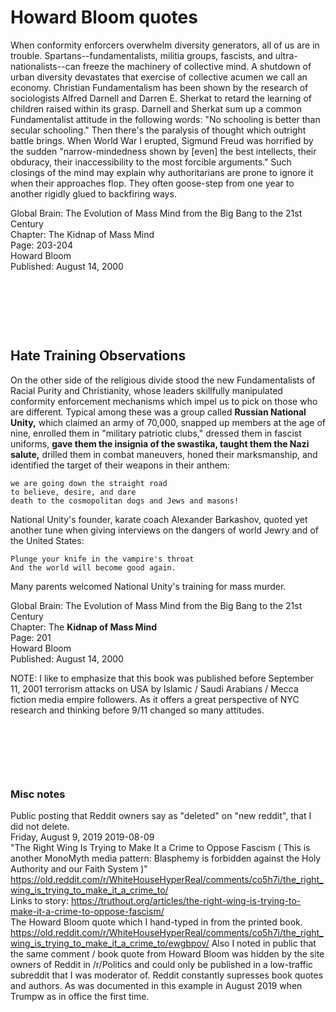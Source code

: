 # Howard Bloom quotes

When conformity enforcers overwhelm diversity generators, all of us are in trouble. Spartans--fundamentalists, militia groups, fascists, and ultra-nationalists--can freeze the machinery of collective mind. A shutdown of urban diversity devastates that exercise of collective acumen we call an economy. Christian Fundamentalism has been shown by the research of sociologists Alfred Darnell and Darren E. Sherkat to retard the learning of children raised within its grasp. Darnell and Sherkat sum up a common Fundamentalist attitude in the following words: "No schooling is better than secular schooling." Then there's the paralysis of thought which outright battle brings. When World War I erupted, Sigmund Freud was horrified by the sudden "narrow-mindedness shown by \[even\] the best intellects, their obduracy, their inaccessibility to the most forcible arguments." Such closings of the mind may explain why authoritarians are prone to ignore it when their approaches flop. They often goose-step from one year to another rigidly glued to backfiring ways.

Global Brain: The Evolution of Mass Mind from the Big Bang to the 21st Century      
Chapter: The Kidnap of Mass Mind     
Page: 203-204     
Howard Bloom    
Published: August 14, 2000    

&nbsp;

&nbsp;

&nbsp;

## Hate Training Observations

On the other side of the religious divide stood the new Fundamentalists of Racial Purity and Christianity, whose leaders skillfully manipulated conformity enforcement mechanisms which impel us to pick on those who are different. Typical among these was a group called **Russian National Unity,** which claimed an army of 70,000, snapped up members at the age of nine, enrolled them in "military patriotic clubs," dressed them in fascist uniforms, **gave them the insignia of the swastika, taught them the Nazi salute,** drilled them in combat maneuvers, honed their marksmanship, and identified the target of their weapons in their anthem:

    we are going down the straight road
    to believe, desire, and dare
    death to the cosmopolitan dogs and Jews and masons!

National Unity's founder, karate coach Alexander Barkashov, quoted yet another tune when giving interviews on the dangers of world Jewry and of the United States:

    Plunge your knife in the vampire's throat  
    And the world will become good again.

Many parents welcomed National Unity's training for mass murder.

Global Brain: The Evolution of Mass Mind from the Big Bang to the 21st Century   
Chapter: The **Kidnap of Mass Mind**  
Page: 201  
Howard Bloom   
Published: August 14, 2000

NOTE: I like to emphasize that this book was published before September 11, 2001 terrorism attacks on USA by Islamic / Saudi Arabians / Mecca fiction media empire followers. As it offers a great perspective of NYC research and thinking before 9/11 changed so many attitudes.

&nbsp;

&nbsp;

&nbsp;

### Misc notes 

Public posting that Reddit owners say as "deleted" on "new reddit", that I did not delete.   
Friday, August 9, 2019 2019-08-09    
"The Right Wing Is Trying to Make It a Crime to Oppose Fascism ( This is another MonoMyth media pattern: Blasphemy is forbidden against the Holy Authority and our Faith System )"     
https://old.reddit.com/r/WhiteHouseHyperReal/comments/co5h7i/the_right_wing_is_trying_to_make_it_a_crime_to/      
Links to story: https://truthout.org/articles/the-right-wing-is-trying-to-make-it-a-crime-to-oppose-fascism/    
The Howard Bloom quote which I hand-typed in from the printed book.    https://old.reddit.com/r/WhiteHouseHyperReal/comments/co5h7i/the_right_wing_is_trying_to_make_it_a_crime_to/ewgbpov/
Also I noted in public that the same comment / book quote from Howard Bloom was hidden by the site owners of Reddit in /r/Politics and could only be published in a low-traffic subreddit that I was moderator of.  Reddit constantly supresses book quotes and authors. As was documented in this example in August 2019 when Trumpw as in office the first time.   


